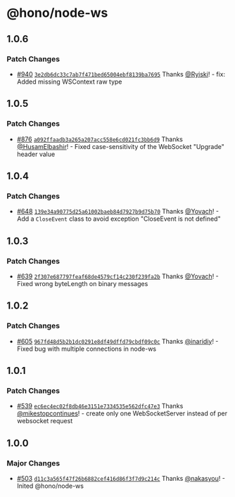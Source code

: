 # @hono/node-ws

## 1.0.6

### Patch Changes

- [#940](https://github.com/honojs/middleware/pull/940) [`3e2db6dc33c7ab7f471bed65004ebf8139ba7695`](https://github.com/honojs/middleware/commit/3e2db6dc33c7ab7f471bed65004ebf8139ba7695) Thanks [@Ryiski](https://github.com/Ryiski)! - fix: Added missing WSContext raw type

## 1.0.5

### Patch Changes

- [#876](https://github.com/honojs/middleware/pull/876) [`a092ffaadb3a265a207acc558e6cd021fc3bb6d9`](https://github.com/honojs/middleware/commit/a092ffaadb3a265a207acc558e6cd021fc3bb6d9) Thanks [@HusamElbashir](https://github.com/HusamElbashir)! - Fixed case-sensitivity of the WebSocket "Upgrade" header value

## 1.0.4

### Patch Changes

- [#648](https://github.com/honojs/middleware/pull/648) [`139e34a90775d25a61002baeb84d7927b9d75b70`](https://github.com/honojs/middleware/commit/139e34a90775d25a61002baeb84d7927b9d75b70) Thanks [@Yovach](https://github.com/Yovach)! - Add a `CloseEvent` class to avoid exception "CloseEvent is not defined"

## 1.0.3

### Patch Changes

- [#639](https://github.com/honojs/middleware/pull/639) [`2f307e687797feaf68de4579cf14c230f239fa2b`](https://github.com/honojs/middleware/commit/2f307e687797feaf68de4579cf14c230f239fa2b) Thanks [@Yovach](https://github.com/Yovach)! - Fixed wrong byteLength on binary messages

## 1.0.2

### Patch Changes

- [#605](https://github.com/honojs/middleware/pull/605) [`967fd48d5b2b1dc0291e8df49dffd79cbdf09c0c`](https://github.com/honojs/middleware/commit/967fd48d5b2b1dc0291e8df49dffd79cbdf09c0c) Thanks [@inaridiy](https://github.com/inaridiy)! - Fixed bug with multiple connections in node-ws

## 1.0.1

### Patch Changes

- [#539](https://github.com/honojs/middleware/pull/539) [`ec6ec4ec02f8db46e3151e7334535e562dfc47e3`](https://github.com/honojs/middleware/commit/ec6ec4ec02f8db46e3151e7334535e562dfc47e3) Thanks [@mikestopcontinues](https://github.com/mikestopcontinues)! - create only one WebSocketServer instead of per websocket request

## 1.0.0

### Major Changes

- [#503](https://github.com/honojs/middleware/pull/503) [`d11c3a565f47f26b6882cef416d86f3f7d9c214c`](https://github.com/honojs/middleware/commit/d11c3a565f47f26b6882cef416d86f3f7d9c214c) Thanks [@nakasyou](https://github.com/nakasyou)! - Inited @hono/node-ws
